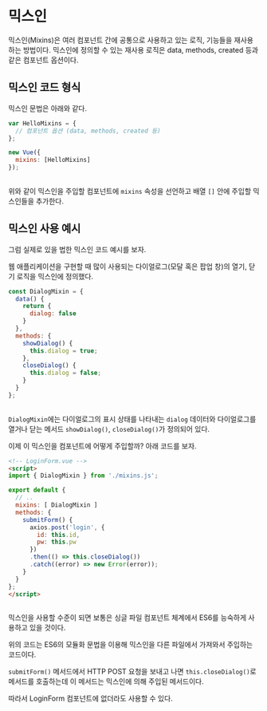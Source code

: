 # 믹스인

믹스인(Mixins)은 여러 컴포넌트 간에 공통으로 사용하고 있는 로직, 기능들을 재사용하는 방법이다. 믹스인에 정의할 수 있는 재사용 로직은 data, methods, created 등과 같은 컴포넌트 옵션이다.

## 믹스인 코드 형식

믹스인 문법은 아래와 같다.

```js
var HelloMixins = {
  // 컴포넌트 옵션 (data, methods, created 등)
};

new Vue({
  mixins: [HelloMixins]
});
    
```

위와 같이 믹스인을 주입할 컴포넌트에 `mixins` 속성을 선언하고 배열 `[]` 안에 주입할 믹스인들을 추가한다.

## 믹스인 사용 예시

그럼 실제로 있을 법한 믹스인 코드 예시를 보자.

웹 애플리케이션을 구현할 때 많이 사용되는 다이얼로그(모달 혹은 팝업 창)의 열기, 닫기 로직을 믹스인에 정의했다.

```js
const DialogMixin = {
  data() {
    return {
      dialog: false
    }
  },
  methods: {
    showDialog() {
      this.dialog = true;
    },
    closeDialog() {
      this.dialog = false;
    }
  }
};
    
```

`DialogMixin`에는 다이얼로그의 표시 상태를 나타내는 `dialog` 데이터와 다이얼로그를 열거나 닫는 메서드 `showDialog()`, `closeDialog()`가 정의되어 있다.

이제 이 믹스인을 컴포넌트에 어떻게 주입할까? 아래 코드를 보자.

```html
<!-- LoginForm.vue -->
<script>
import { DialogMixin } from './mixins.js';

export default {
  // ..
  mixins: [ DialogMixin ]
  methods: {
    submitForm() {
      axios.post('login', {
        id: this.id,
        pw: this.pw
      })
      .then(() => this.closeDialog())
      .catch((error) => new Error(error));
    }
  }
};
</script>
    
```

믹스인을 사용할 수준이 되면 보통은 싱글 파일 컴포넌트 체계에서 ES6를 능숙하게 사용하고 있을 것이다.

위의 코드는 ES6의 모듈화 문법을 이용해 믹스인을 다른 파일에서 가져와서 주입하는 코드이다.

`submitForm()` 메서드에서 HTTP POST 요청을 보내고 나면 `this.closeDialog()`로 메서드를 호출하는데 이 메서드는 믹스인에 의해 주입된 메서드이다.

따라서 LoginForm 컴포넌트에 없더라도 사용할 수 있다.